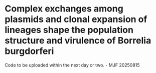 # Complex exchanges among plasmids and clonal expansion of lineages shape the population structure and virulence of Borrelia burgdorferi

Code to be uploaded within the next day or two. - MJF 20250815
